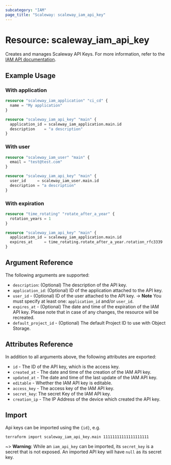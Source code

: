 ```yaml
---
subcategory: "IAM"
page_title: "Scaleway: scaleway_iam_api_key"
---
```


# Resource: scaleway_iam_api_key

Creates and manages Scaleway API Keys. For more information, refer to the [IAM API documentation](https://www.scaleway.com/en/developers/api/iam/#api-keys-3665ae).

## Example Usage

### With application

```terraform
resource "scaleway_iam_application" "ci_cd" {
  name = "My application"
}

resource "scaleway_iam_api_key" "main" {
  application_id = scaleway_iam_application.main.id
  description    = "a description"
}
```

### With user

```terraform
resource "scaleway_iam_user" "main" {
  email = "test@test.com"
}

resource "scaleway_iam_api_key" "main" {
  user_id     = scaleway_iam_user.main.id
  description = "a description"
}
```

### With expiration

```terraform
resource "time_rotating" "rotate_after_a_year" {
  rotation_years = 1
}

resource "scaleway_iam_api_key" "main" {
  application_id = scaleway_iam_application.main.id
  expires_at     = time_rotating.rotate_after_a_year.rotation_rfc3339
}
```

## Argument Reference

The following arguments are supported:

- `description`: (Optional) The description of the API key.
- `application_id`: (Optional) ID of the application attached to the API key.
- `user_id` - (Optional) ID of the user attached to the API key.
  -> **Note** You must specify at least one: `application_id` and/or `user_id`.
- `expires_at` - (Optional) The date and time of the expiration of the IAM API key. Please note that in case of any changes,
  the resource will be recreated.
- `default_project_id` - (Optional) The default Project ID to use with Object Storage.

## Attributes Reference

In addition to all arguments above, the following attributes are exported:

- `id` - The ID of the API key, which is the access key.
- `created_at` - The date and time of the creation of the IAM API key.
- `updated_at` - The date and time of the last update of the IAM API key.
- `editable` - Whether the IAM API key is editable.
- `access_key` - The access key of the IAM API key.
- `secret_key`: The secret Key of the IAM API key.
- `creation_ip` - The IP Address of the device which created the API key.

## Import

Api keys can be imported using the `{id}`, e.g.

```bash
terraform import scaleway_iam_api_key.main 11111111111111111111
```

~> **Warning**: While an `iam_api_key` can be imported, its `secret_key` is a secret that is not exposed. An imported API key will have `null` as its secret key. 